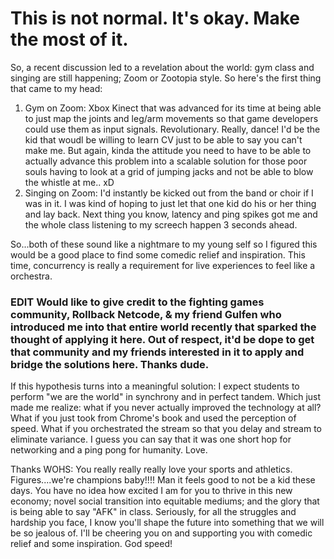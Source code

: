 # This is not normal. It's okay. Make the most of it.


So, a recent discussion led to a revelation about the world: gym class and singing are still happening; Zoom or Zootopia style. So here's the first thing that came to my head:

1) Gym on Zoom: Xbox Kinect that was advanced for its time at being able to just map the joints and leg/arm movements so that game developers could use them as input signals. Revolutionary. Really, dance! I'd be the kid that woudl be willing to learn CV just to be able to say you can't make me. But again, kinda the attitude you need to have to be able to actually advance this problem into a scalable solution for those poor souls having to look at a grid of jumping jacks and not be able to blow the whistle at me.. xD
2) Singing on Zoom: I'd instantly be kicked out from the band or choir if I was in it. I was kind of hoping to just let that one kid do his or her thing and lay back. Next thing you know, latency and ping spikes got me and the whole class listening to my screech happen 3 seconds ahead.

So...both of these sound like a nightmare to my young self so I figured this would be a good place to find some comedic relief and inspiration. This time, concurrency is really a requirement for live experiences to feel like a orchestra.

### EDIT Would like to give credit to the fighting games community, Rollback Netcode, & my friend Gulfen who introduced me into that entire world recently that sparked the thought of applying it here. Out of respect, it'd be dope to get that community and my friends interested in it to apply and bridge the solutions here. Thanks dude.

If this hypothesis turns into a meaningful solution: I expect students to perform "we are the world" in synchrony and in perfect tandem. Which just made me realize: what if you never actually improved the technology at all? What if you just took from Chrome's book and used the perception of speed. What if you orchestrated the stream so that you delay and stream to eliminate variance.
I guess you can say that it was one short hop for networking and a ping pong for humanity. Love.

Thanks WOHS: You really really really love your sports and athletics. Figures....we're champions baby!!!! Man it feels good to not be a kid these days. You have no idea how excited I am for you to thrive in this new economy; novel social transition into equitable mediums; and the glory that is being able to say "AFK" in class. Seriously, for all the struggles and hardship you face, I know you'll shape the future into something that we will be so jealous of. I'll be cheering you on and supporting you with comedic relief and some inspiration. God speed!

